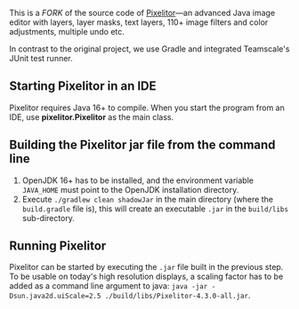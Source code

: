 This is a *FORK* of the source code of [Pixelitor](https://pixelitor.sourceforge.io/)—an advanced Java image editor with layers, layer masks, text layers, 110+ image filters and color adjustments, multiple undo etc.

In contrast to the original project, we use Gradle and integrated
Teamscale's JUnit test runner.

## Starting Pixelitor in an IDE

Pixelitor requires Java 16+ to compile. When you start the program from an IDE, 
use **pixelitor.Pixelitor** as the main class.

## Building the Pixelitor jar file from the command line

1. OpenJDK 16+ has to be installed, and the environment variable `JAVA_HOME` 
must point to the OpenJDK installation directory.
2. Execute `./gradlew clean shadowJar` in the main directory (where the `build.gradle` file is), 
this will create an executable `.jar` in the `build/libs` sub-directory. 

## Running Pixelitor

Pixelitor can be started by executing the `.jar` file built in the previous step.
To be usable on today's high resolution displays, a scaling factor has to be
added as a command line argument to java: `java -jar -Dsun.java2d.uiScale=2.5 ./build/libs/Pixelitor-4.3.0-all.jar`.

